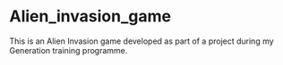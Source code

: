 # Alien_invasion_game
This is an Alien Invasion game developed as part of a project during my Generation training programme.
